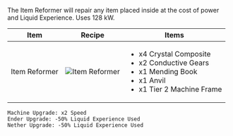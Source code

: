 The Item Reformer will repair any item placed inside at the cost of power and Liquid Experience. Uses 128 kW.

| Item | Recipe | Items |
|------|--------|-------|
| Item Reformer | ![Item Reformer](https://cdn.discordapp.com/attachments/739536694398812230/879441238242250752/item_reformer.png) | <ul><li>x4 Crystal Composite</li><li>x2 Conductive Gears</li><li>x1 Mending Book</li><li>x1 Anvil</li><li>x1 Tier 2 Machine Frame</li></ul> |

```
Machine Upgrade: x2 Speed
Ender Upgrade: -50% Liquid Experience Used
Nether Upgrade: -50% Liquid Experience Used
```
